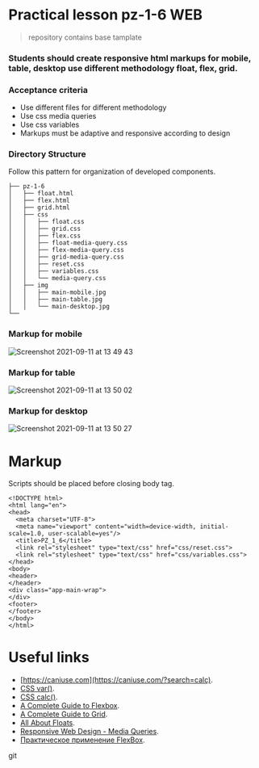 # Practical lesson pz-1-6 WEB
> repository contains base tamplate

### Students should create responsive html markups for mobile, table, desktop use different methodology float, flex, grid.
### Acceptance criteria
* Use different files for different methodology 
* Use css media queries
* Use css variables 
* Markups must be adaptive and responsive according to design

### Directory Structure

Follow this pattern for organization of developed components.

```
├── pz-1-6
│   ├── float.html
│   ├── flex.html
│   ├── grid.html
│   ├── css
│   │   ├── float.css
│   │   ├── grid.css
│   │   ├── flex.css
│   │   ├── float-media-query.css
│   │   ├── flex-media-query.css
│   │   ├── grid-media-query.css
│   │   ├── reset.css
│   │   ├── variables.css
│   │   └── media-query.css
│   ├── img
│   │   ├── main-mobile.jpg
│   │   ├── main-table.jpg
│   │   └── main-desktop.jpg
└── 
```

### Markup for mobile
![Screenshot 2021-09-11 at 13 49 43](https://user-images.githubusercontent.com/10829855/132945343-3b7c7532-688b-4a54-9d71-c22268dde74f.png)
### Markup for table
![Screenshot 2021-09-11 at 13 50 02](https://user-images.githubusercontent.com/10829855/132945348-6b3b32ae-221d-434d-93fb-837c5312337b.png)
### Markup for desktop
![Screenshot 2021-09-11 at 13 50 27](https://user-images.githubusercontent.com/10829855/132945359-2b302a46-c4a6-48ff-8160-05623b209a77.png)

# Markup
Scripts should be placed before closing body tag.
 
```
<!DOCTYPE html>
<html lang="en">
<head>
  <meta charset="UTF-8">
  <meta name="viewport" content="width=device-width, initial-scale=1.0, user-scalable=yes"/>
  <title>PZ_1_6</title>
  <link rel="stylesheet" type="text/css" href="css/reset.css">
  <link rel="stylesheet" type="text/css" href="css/variables.css">
</head>
<body>
<header>
</header>
<div class="app-main-wrap">
</div>
<footer>
</footer>
</body>
</html>

```

# Useful links

* [https://caniuse.com](https://caniuse.com/?search=calc).
* [CSS var()](https://www.w3schools.com/css/css3_variables.asp).
* [CSS calc()](https://developer.mozilla.org/en-US/docs/Web/CSS/calc()).
* [A Complete Guide to Flexbox](https://css-tricks.com/snippets/css/a-guide-to-flexbox/).
* [A Complete Guide to Grid](https://css-tricks.com/snippets/css/complete-guide-grid/).
* [All About Floats](https://css-tricks.com/all-about-floats/).
* [Responsive Web Design - Media Queries](https://www.w3schools.com/css/css_rwd_mediaqueries.asp).
* [Практическое применение FlexBox](https://habr.com/ru/post/242545/).


git